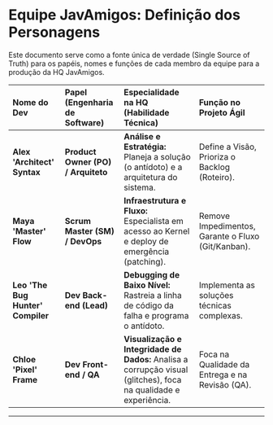 # Equipe JavAmigos: Definição dos Personagens

Este documento serve como a fonte única de verdade (Single Source of Truth) para os papéis, nomes e funções de cada membro da equipe para a produção da HQ JavAmigos.

| Nome do Dev | Papel (Engenharia de Software) | Especialidade na HQ (Habilidade Técnica) | Função no Projeto Ágil |
| :--- | :--- | :--- | :--- |
| **Alex 'Architect' Syntax** | **Product Owner (PO) / Arquiteto** | **Análise e Estratégia:** Planeja a solução (o antídoto) e a arquitetura do sistema. | Define a Visão, Prioriza o Backlog (Roteiro). |
| **Maya 'Master' Flow** | **Scrum Master (SM) / DevOps** | **Infraestrutura e Fluxo:** Especialista em acesso ao Kernel e deploy de emergência (patching). | Remove Impedimentos, Garante o Fluxo (Git/Kanban). |
| **Leo 'The Bug Hunter' Compiler** | **Dev Back-end (Lead)** | **Debugging de Baixo Nível:** Rastreia a linha de código da falha e programa o antídoto. | Implementa as soluções técnicas complexas. |
| **Chloe 'Pixel' Frame** | **Dev Front-end / QA** | **Visualização e Integridade de Dados:** Analisa a corrupção visual (glitches), foca na qualidade e experiência. | Foca na Qualidade da Entrega e na Revisão (QA). |

---
